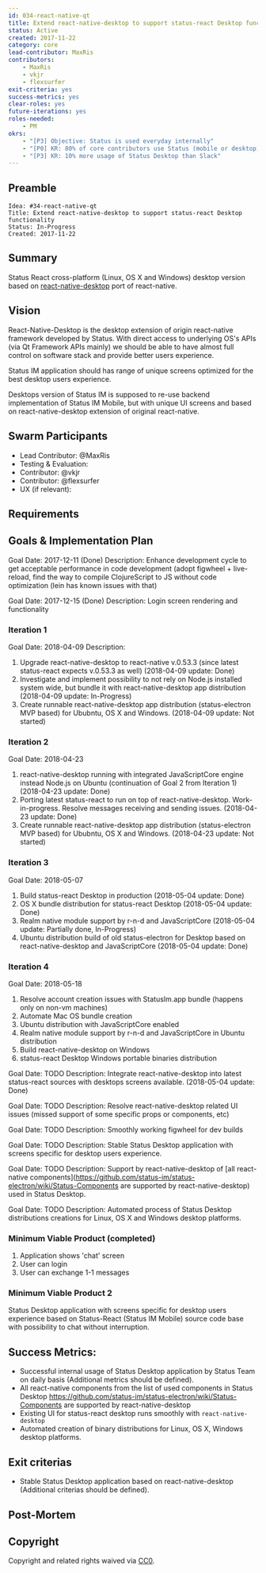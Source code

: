 ```yaml
---
id: 034-react-native-qt
title: Extend react-native-desktop to support status-react Desktop functionality
status: Active
created: 2017-11-22
category: core
lead-contributor: MaxRis
contributors:
    - MaxRis
    - vkjr
    - flexsurfer
exit-criteria: yes
success-metrics: yes
clear-roles: yes
future-iterations: yes
roles-needed:
    - PM
okrs:
    - "[P3] Objective: Status is used everyday internally"
    - "[P0] KR: 80% of core contributors use Status (mobile or desktop) every workday"
    - "[P3] KR: 10% more usage of Status Desktop than Slack"
---
```


## Preamble

    Idea: #34-react-native-qt
    Title: Extend react-native-desktop to support status-react Desktop functionality
    Status: In-Progress
    Created: 2017-11-22


## Summary
Status React cross-platform (Linux, OS X and Windows) desktop version based on [react-native-desktop](https://github.com/status-im/react-native-desktop/) port of react-native.

## Vision
React-Native-Desktop is the desktop extension of origin react-native framework developed by Status. With direct access to underlying OS's APIs (via Qt Framework APIs mainly) we should be able to have almost full control on software stack and provide better users experience.

Status IM application should has range of unique screens optimized for the best desktop users experience.

Desktops version of Status IM is supposed to re-use backend implementation of Status IM Mobile, but with unique UI screens and based on react-native-desktop extension of original react-native.

## Swarm Participants
- Lead Contributor: @MaxRis
- Testing & Evaluation:
- Contributor: @vkjr
- Contributor: @flexsurfer
- UX (if relevant):

## Requirements


## Goals & Implementation Plan

Goal Date: 2017-12-11 (Done)
Description: Enhance development cycle to get acceptable performance in code development (adopt figwheel + live-reload, find the way to compile ClojureScript to JS without code optimization (lein has known issues with that)

Goal Date: 2017-12-15 (Done)
Description: Login screen rendering and functionality

### Iteration 1
Goal Date: 2018-04-09
Description:
1. Upgrade react-native-desktop to react-native v.0.53.3 (since latest status-react expects  v.0.53.3 as well) (2018-04-09 update: Done)
2. Investigate and implement possibility to not rely on Node.js installed system wide, but bundle it with react-native-desktop app distribution (2018-04-09 update: In-Progress)
3. Create runnable react-native-desktop app distribution (status-electron MVP based) for Ububntu, OS X and Windows. (2018-04-09 update: Not started)

### Iteration 2
Goal Date: 2018-04-23
1. react-native-desktop running with integrated JavaScriptCore engine instead Node.js on Ubuntu (continuation of Goal 2 from Iteration 1) (2018-04-23 update: Done)
2. Porting latest status-react to run on top of react-native-desktop. Work-in-progress. Resolve messages receiving and sending issues. (2018-04-23 update: Done)
3. Create runnable react-native-desktop app distribution (status-electron MVP based) for Ububntu, OS X and Windows. (2018-04-23 update: Not started)

### Iteration 3
Goal Date: 2018-05-07
1. Build status-react Desktop in production (2018-05-04 update: Done)
2. OS X bundle distribution for status-react Desktop (2018-05-04 update: Done)
3. Realm native module support by r-n-d and JavaScriptCore (2018-05-04 update: Partially done, In-Progress)
4. Ubuntu distribution build of old status-electron for Desktop based on react-native-desktop and JavaScriptCore (2018-05-04 update: Done)

### Iteration 4
Goal Date: 2018-05-18
1. Resolve account creation issues with StatusIm.app bundle (happens only on non-vm machines)
2. Automate Mac OS bundle creation
3. Ubuntu distribution with JavaScriptCore enabled
4. Realm native module support by r-n-d and JavaScriptCore in Ubuntu distribution
5. Build react-native-desktop on Windows
6. status-react Desktop Windows portable binaries distribution

Goal Date: TODO
Description: Integrate react-native-desktop into latest status-react sources with desktops screens available. (2018-05-04 update: Done)

Goal Date: TODO
Description: Resolve react-native-desktop related UI issues (missed support of some specific props or components, etc)

Goal Date: TODO
Description: Smoothly working figwheel for dev builds

Goal Date: TODO
Description: Stable Status Desktop application with screens specific for desktop users experience.

Goal Date: TODO
Description: Support by react-native-desktop of [all react-native components](https://github.com/status-im/status-electron/wiki/Status-Components are supported by react-native-desktop) used in Status Desktop.

Goal Date: TODO
Description: Automated process of Status Desktop distributions creations for Linux, OS X and Windows desktop platforms.

### Minimum Viable Product (completed)

1. Application shows 'chat' screen
2. User can login
3. User can exchange 1-1 messages

### Minimum Viable Product 2

Status Desktop application with screens specific for desktop users experience based on Status-React (Status IM Mobile) source code base with possibility to chat without interruption.

## Success Metrics:

- Successful internal usage of Status Desktop application by Status Team on daily basis (Additional metrics should be defined).
- All react-native components from the list of used components in Status Desktop https://github.com/status-im/status-electron/wiki/Status-Components are supported by react-native-desktop
- Existing UI for status-react desktop runs smoothly with `react-native-desktop`
- Automated creation of binary distributions for Linux, OS X, Windows desktop platforms.

## Exit criterias
- Stable Status Desktop application based on react-native-desktop (Additional criterias should be defined).

## Post-Mortem

## Copyright
Copyright and related rights waived via [CC0](https://creativecommons.org/publicdomain/zero/1.0/).

